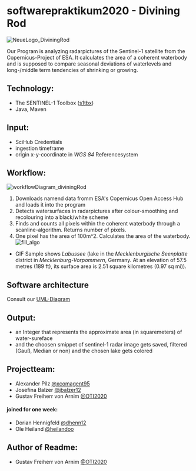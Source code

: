 # softwarepraktikum2020 - Divining Rod
![NeueLogo_DiviningRod](https://user-images.githubusercontent.com/61976211/96106434-88c26500-0edb-11eb-8529-3a5e7c3fcbde.png)

Our Program is analyzing radarpictures of the Sentinel-1 satellite from the Copernicus-Project of ESA. It calculates the area of a coherent waterbody and is supposed to compare seasonal deviations of waterlevels and long-/middle term tendencies of shrinking  or growing.

## Technology:
* The SENTINEL-1 Toolbox ([s1tbx](https://github.com/senbox-org/s1tbx))
* Java, Maven
## Input:
* SciHub Credentials 
* ingestion timeframe
* origin x-y-coordinate in *WGS 84* Referencesystem

## Workflow:
![workflowDiagram_diviningRod](https://user-images.githubusercontent.com/61976211/96110552-4e0efb80-0ee0-11eb-92cf-b4135e20c406.png)

1. Downloads namend data fromm ESA's Copernicus Open Access Hub and loads it into the program
2. Detects watersurfaces in radarpictures after colour-smoothing and recolouring into a black/white scheme
3. Finds and counts all pixels within the coherent waterbody through a scanline-algorithm. Returns number of pixels.
4. One pixel has the area of 100m^2. Calculates the area of the waterbody.
![fill_algo](https://user-images.githubusercontent.com/61976211/96111127-13f22980-0ee1-11eb-9647-8f51196b4f91.gif)
* GIF Sample shows *Labussee* (lake in the *Mecklenburgische Seenplatte* district in *Mecklenburg-Vorpommern*, Germany. At an elevation of 57.5 metres (189 ft), its surface area is 2.51 square kilometres (0.97 sq mi)).  

## Software architecture
Consult our [UML-Diagram](https://github.com/xcomagent95/softwarepraktikum2020/blob/master/UML.pdf)

## Output:
* an Integer that represents the approximate area (in squaremeters) of water-sureface
* and the choosen smippet of sentinel-1 radar image gets saved, filtered (Gauß, Median or non) and the chosen lake gets colored

## Projectteam:
* Alexander Pilz            [@xcomagent95](https://github.com/xcomagent95)
* Josefina Balzer           [@jbalzer12](https://github.com/jbalzer12)
* Gustav Freiherr von Arnim [@OTI2020](https://github.com/OTI2020)
#### joined for one week:
* Dorian Hennigfeld         [@dhenn12](https://github.com/dhenn12)
* Ole Heiland               [@heilandoo](https://github.com/heilandoo)
## Author of Readme: 
* Gustav Freiherr von Arnim [@OTI2020](https://github.com/OTI2020)
